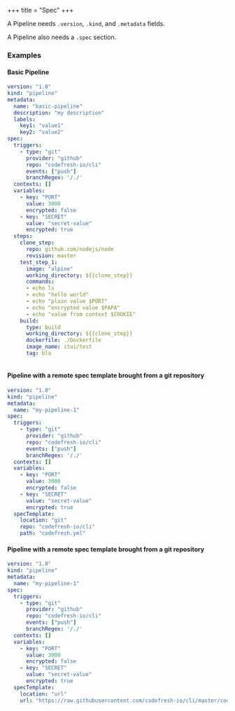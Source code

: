 +++
title = "Spec"
+++

A Pipeline needs `.version`, `.kind`, and `.metadata` fields. 

A Pipeline also needs a `.spec` section.

### Examples

#### Basic Pipeline
```yaml
version: "1.0"
kind: "pipeline"
metadata:
  name: "basic-pipeline"
  description: "my description"
  labels:
    key1: "value1"
    key2: "value2"
spec:
  triggers:
    - type: "git"
      provider: "github"
      repo: "codefresh-io/cli"
      events: ["push"]
      branchRegex: '/./'
  contexts: []
  variables:
    - key: "PORT"
      value: 3000
      encrypted: false
    - key: "SECRET"
      value: "secret-value"
      encrypted: true
  steps:
    clone_step:
      repo: github.com/nodejs/node
      revision: master
    test_step_1:
      image: "alpine"
      working_directory: ${{clone_step}}
      commands:
      - echo ls
      - echo "hello world"
      - echo "plain value $PORT"
      - echo "encrypted value $PAPA"
      - echo "value from context $COOKIE"
    build:
      type: build
      working_directory: ${{clone_step}}
      dockerfile: ./Dockerfile
      image_name: itai/test
      tag: bla
  
```

#### Pipeline with a remote spec template brought from a git repository
```yaml
version: "1.0"
kind: "pipeline"
metadata:
  name: "my-pipeline-1"
spec:
  triggers:
    - type: "git"
      provider: "github"
      repo: "codefresh-io/cli"
      events: ["push"]
      branchRegex: '/./'
  contexts: []
  variables:
    - key: "PORT"
      value: 3000
      encrypted: false
    - key: "SECRET"
      value: "secret-value"
      encrypted: true
  specTemplate:
    location: "git"
    repo: "codefresh-io/cli"
    path: "codefresh.yml"
```

#### Pipeline with a remote spec template brought from a git repository
```yaml
version: "1.0"
kind: "pipeline"
metadata:
  name: "my-pipeline-1"
spec:
  triggers:
    - type: "git"
      provider: "github"
      repo: "codefresh-io/cli"
      events: ["push"]
      branchRegex: '/./'
  contexts: []
  variables:
    - key: "PORT"
      value: 3000
      encrypted: false
    - key: "SECRET"
      value: "secret-value"
      encrypted: true
  specTemplate:
    location: "url"
    url: "https://raw.githubusercontent.com/codefresh-io/cli/master/codefresh.yml"
```
